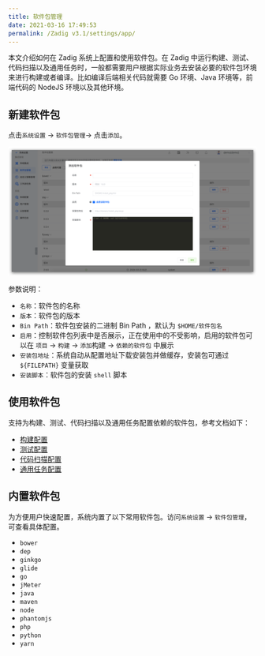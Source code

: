 ```yaml
---
title: 软件包管理
date: 2021-03-16 17:49:53
permalink: /Zadig v3.1/settings/app/
---
```


本文介绍如何在 Zadig 系统上配置和使用软件包。在 Zadig 中运行构建、测试、代码扫描以及通用任务时，一般都需要用户根据实际业务去安装必要的软件包环境来进行构建或者编译。比如编译后端相关代码就需要 Go 环境、Java 环境等，前端代码的 NodeJS 环境以及其他环境。

## 新建软件包

点击`系统设置` -> `软件包管理`-> 点击`添加`。

![app](../../../_images/app_220.png)

参数说明：
- `名称`：软件包的名称
- `版本`：软件包的版本
- `Bin Path`：软件包安装的二进制 Bin Path ，默认为 `$HOME/软件包名`
- `启用`：控制软件包列表中是否展示，正在使用中的不受影响，启用的软件包可以在 `项目` -> `构建` -> `添加`构建 -> `依赖的软件包` 中展示
- `安装包地址`：系统自动从配置地址下载安装包并做缓存，安装包可通过 `${FILEPATH}` 变量获取
- `安装脚本`：软件包的安装 `shell` 脚本

## 使用软件包

支持为构建、测试、代码扫描以及通用任务配置依赖的软件包，参考文档如下：

- [构建配置](/cn/Zadig%20v3.1/project/build/)
- [测试配置](/cn/Zadig%20v3.1/project/test/#测试配置)
- [代码扫描配置](/cn/Zadig%20v3.1/project/scan/)
- [通用任务配置](/cn/Zadig%20v3.1/project/workflow-jobs/#通用任务)

## 内置软件包

为方便用户快速配置，系统内置了以下常用软件包。访问`系统设置` -> `软件包管理`，可查看具体配置。

- `bower`
- `dep`
- `ginkgo`
- `glide`
- `go`
- `jMeter`
- `java`
- `maven`
- `node`
- `phantomjs`
- `php`
- `python`
- `yarn`
